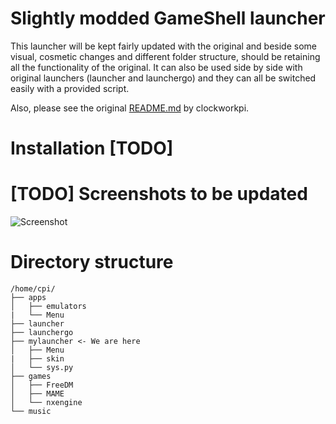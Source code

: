# Slightly modded GameShell launcher
This launcher will be kept fairly updated with the original and beside some visual, cosmetic changes and different folder structure, should be retaining all the functionality of the original.
It can also be used side by side with original launchers (launcher and launchergo) and they can all be switched easily with a provided script.

Also, please see the original [README.md](https://github.com/clockworkpi/launcher/blob/master/README.md) by clockworkpi.

# Installation [TODO]

# [TODO] Screenshots to be updated
![Screenshot](https://github.com/clockworkpi/GameShellDocs/blob/master/screenshot.png)

# Directory structure
```
/home/cpi/
├── apps
│   ├── emulators
|   └── Menu
├── launcher
├── launchergo
├── mylauncher <- We are here
│   ├── Menu
|   ├── skin
│   └── sys.py
├── games
│   ├── FreeDM
│   ├── MAME
│   └── nxengine
└── music
```
